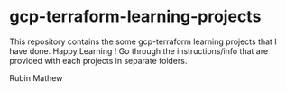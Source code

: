 # gcp-terraform-learning-projects
This repository contains the some gcp-terraform learning projects that I have done. Happy Learning !
Go through the instructions/info that are provided with each projects in separate folders.

Rubin Mathew
